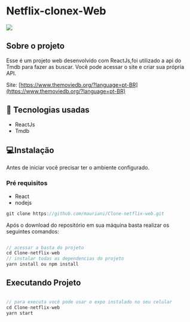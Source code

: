 <h1>Netflix-clonex-Web</h1>

<img src="https://user-images.githubusercontent.com/32397288/94736056-0619a180-0342-11eb-8bf1-2ebcef07f5b3.png">

## Sobre o projeto

Esse é um projeto web desenvolvido com ReactJs,foi utilizado a api do Tmdb para fazer as buscar. Você pode acessar o site e criar sua própria API. 

Site: [https://www.themoviedb.org/?language=pt-BR](https://www.themoviedb.org/?language=pt-BR)

## 🚀 Tecnologias usadas

- ReactJs
- Tmdb

## 💻Instalação

Antes de iniciar você precisar ter o ambiente configurado.

### Pré requisitos

- React
- nodejs

```jsx
git clone https://github.com/mauriani/Clone-netflix-web.git
```

Após o download do repositório em sua máquina basta realizar os seguintes comandos:

```jsx

// acessar a basta do projeto
cd Clone-netflix-web
// instalar todas as dependencias do projeto
yarn install ou npm install

```

## Executando Projeto

```jsx

// para executa você pode usar o expo instalado no seu celular
cd Clone-netflix-web
yarn start
```

